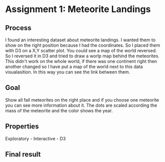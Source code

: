 # Assignment 1: Meteorite Landings

## Process 
I found an interesting dataset about meteorite landings. I wanted them to show on the right position because I had the coordinates. So I placed them with D3 on a X,Y scatter plot. You could see a map of the world reversed. So I reversed it in D3 and tried to draw a worlp map behind the meteorites. This didn't work on the whole world, if there was one continent right then another changed so I have put a map of the world next to this data visualasition. In this way you can see the link between them. 

## Goal
Show all fall meteorites on the right place and if you choose one meteorite you can see more information about it. The dots are scaled according the mass of the meteorite and the color shows the year. 

## Properties
Exploratory - Interactive - D3

## Final result


